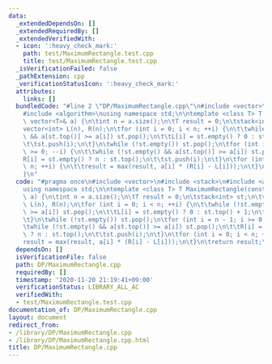 ```yaml
---
data:
  _extendedDependsOn: []
  _extendedRequiredBy: []
  _extendedVerifiedWith:
  - icon: ':heavy_check_mark:'
    path: test/MaximumRectangle.test.cpp
    title: test/MaximumRectangle.test.cpp
  _isVerificationFailed: false
  _pathExtension: cpp
  _verificationStatusIcon: ':heavy_check_mark:'
  attributes:
    links: []
  bundledCode: "#line 2 \"DP/MaximumRectangle.cpp\"\n#include <vector>\n#include <stack>\n\
    #include <algorithm>\nusing namespace std;\n\ntemplate <class T> T MaximumRectangle(const\
    \ vector<T>& a) {\n\tint n = a.size();\n\tT result = 0;\n\tstack<int> st;\n\t\
    vector<int> L(n), R(n);\n\tfor (int i = 0; i < n; ++i) {\n\t\twhile (!st.empty()\
    \ && a[st.top()] >= a[i]) st.pop();\n\t\tL[i] = st.empty() ? 0 : st.top() + 1;\n\
    \t\tst.push(i);\n\t}\n\twhile (!st.empty()) st.pop();\n\tfor (int i = n - 1; i\
    \ >= 0; --i) {\n\t\twhile (!st.empty() && a[st.top()] >= a[i]) st.pop();\n\t\t\
    R[i] = st.empty() ? n : st.top();\n\t\tst.push(i);\n\t}\n\tfor (int i = 0; i <\
    \ n; ++i) {\n\t\tresult = max(result, a[i] * (R[i] - L[i]));\n\t}\n\treturn result;\n\
    }\n"
  code: "#pragma once\n#include <vector>\n#include <stack>\n#include <algorithm>\n\
    using namespace std;\n\ntemplate <class T> T MaximumRectangle(const vector<T>&\
    \ a) {\n\tint n = a.size();\n\tT result = 0;\n\tstack<int> st;\n\tvector<int>\
    \ L(n), R(n);\n\tfor (int i = 0; i < n; ++i) {\n\t\twhile (!st.empty() && a[st.top()]\
    \ >= a[i]) st.pop();\n\t\tL[i] = st.empty() ? 0 : st.top() + 1;\n\t\tst.push(i);\n\
    \t}\n\twhile (!st.empty()) st.pop();\n\tfor (int i = n - 1; i >= 0; --i) {\n\t\
    \twhile (!st.empty() && a[st.top()] >= a[i]) st.pop();\n\t\tR[i] = st.empty()\
    \ ? n : st.top();\n\t\tst.push(i);\n\t}\n\tfor (int i = 0; i < n; ++i) {\n\t\t\
    result = max(result, a[i] * (R[i] - L[i]));\n\t}\n\treturn result;\n}\n"
  dependsOn: []
  isVerificationFile: false
  path: DP/MaximumRectangle.cpp
  requiredBy: []
  timestamp: '2020-11-20 21:19:41+09:00'
  verificationStatus: LIBRARY_ALL_AC
  verifiedWith:
  - test/MaximumRectangle.test.cpp
documentation_of: DP/MaximumRectangle.cpp
layout: document
redirect_from:
- /library/DP/MaximumRectangle.cpp
- /library/DP/MaximumRectangle.cpp.html
title: DP/MaximumRectangle.cpp
---
```

